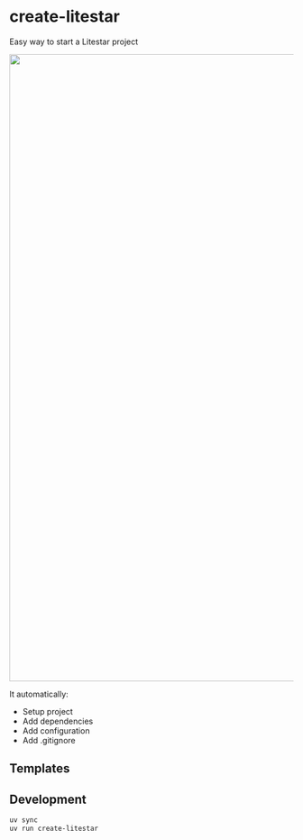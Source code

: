 # create-litestar

Easy way to start a Litestar project

<p align="center">
  <img src="media/screenshot-cli.png" width="1112">
</p>

It automatically:
- Setup project
- Add dependencies
- Add configuration
- Add .gitignore

## Templates


## Development

```bash
uv sync
uv run create-litestar
```
